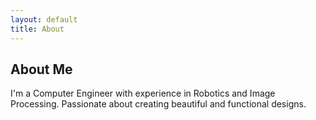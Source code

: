 ```yaml
---
layout: default
title: About
---
```


<section class="about">
  <h2>About Me</h2>
  <p>I'm a Computer Engineer with experience in Robotics and Image Processing. Passionate about creating beautiful and functional designs.</p>
</section>

